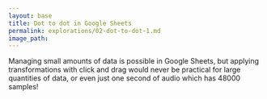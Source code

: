 ```yaml
---
layout: base
title: Dot to dot in Google Sheets
permalink: explorations/02-dot-to-dot-1.md
image_path: 
---
```


Managing small amounts of data is possible in Google Sheets, but
applying transformations with click and drag would never be practical
for large quantities of data, or even just one second of audio which
has 48000 samples!
